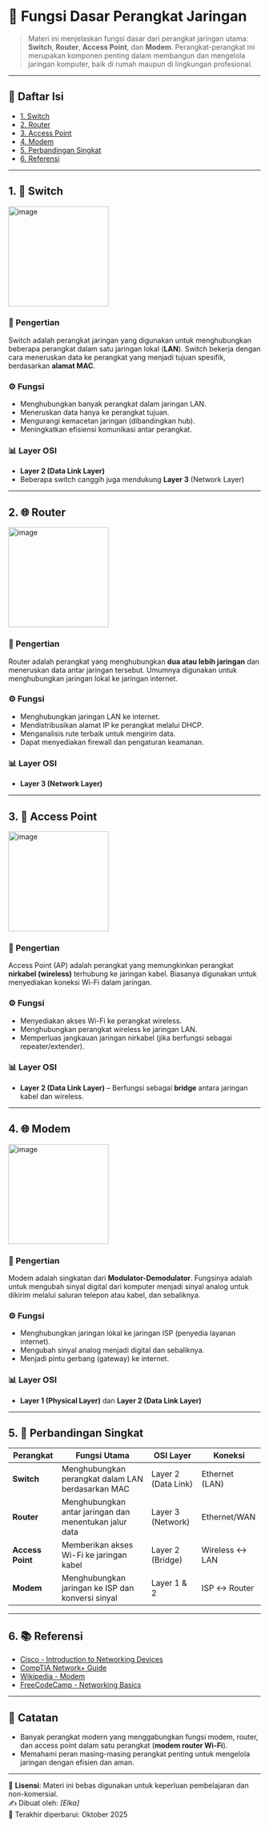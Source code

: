 # 📡 Fungsi Dasar Perangkat Jaringan

> Materi ini menjelaskan fungsi dasar dari perangkat jaringan utama: **Switch**, **Router**, **Access Point**, dan **Modem**. Perangkat-perangkat ini merupakan komponen penting dalam membangun dan mengelola jaringan komputer, baik di rumah maupun di lingkungan profesional.

---

## 📘 Daftar Isi

- [1. Switch](#1-switch)
- [2. Router](#2-router)
- [3. Access Point](#3-access-point)
- [4. Modem](#4-modem)
- [5. Perbandingan Singkat](#5-perbandingan-singkat)
- [6. Referensi](#6-referensi)

---

## 1. 🔀 Switch

<img width="200" height="200" alt="image" src="https://github.com/user-attachments/assets/527f3e2c-8b74-463a-a5f1-3652c95db7e2" />

### 📌 Pengertian
Switch adalah perangkat jaringan yang digunakan untuk menghubungkan beberapa perangkat dalam satu jaringan lokal (**LAN**). Switch bekerja dengan cara meneruskan data ke perangkat yang menjadi tujuan spesifik, berdasarkan **alamat MAC**.

### ⚙️ Fungsi
- Menghubungkan banyak perangkat dalam jaringan LAN.
- Meneruskan data hanya ke perangkat tujuan.
- Mengurangi kemacetan jaringan (dibandingkan hub).
- Meningkatkan efisiensi komunikasi antar perangkat.

### 📊 Layer OSI
- **Layer 2 (Data Link Layer)**
- Beberapa switch canggih juga mendukung **Layer 3** (Network Layer)

---

## 2. 🌐 Router

<img width="200" height="200" alt="image" src="https://github.com/user-attachments/assets/c9cb3d70-2d28-42c1-ac5d-79611050db04" />

### 📌 Pengertian
Router adalah perangkat yang menghubungkan **dua atau lebih jaringan** dan meneruskan data antar jaringan tersebut. Umumnya digunakan untuk menghubungkan jaringan lokal ke jaringan internet.

### ⚙️ Fungsi
- Menghubungkan jaringan LAN ke internet.
- Mendistribusikan alamat IP ke perangkat melalui DHCP.
- Menganalisis rute terbaik untuk mengirim data.
- Dapat menyediakan firewall dan pengaturan keamanan.

### 📊 Layer OSI
- **Layer 3 (Network Layer)**

---

## 3. 📶 Access Point

<img width="200" height="200" alt="image" src="https://github.com/user-attachments/assets/5b1a7dd0-db63-4653-b16e-c35e50333006" />

### 📌 Pengertian
Access Point (AP) adalah perangkat yang memungkinkan perangkat **nirkabel (wireless)** terhubung ke jaringan kabel. Biasanya digunakan untuk menyediakan koneksi Wi-Fi dalam jaringan.

### ⚙️ Fungsi
- Menyediakan akses Wi-Fi ke perangkat wireless.
- Menghubungkan perangkat wireless ke jaringan LAN.
- Memperluas jangkauan jaringan nirkabel (jika berfungsi sebagai repeater/extender).

### 📊 Layer OSI
- **Layer 2 (Data Link Layer)** – Berfungsi sebagai **bridge** antara jaringan kabel dan wireless.

---

## 4. 🌐 Modem

<img width="200" height="200" alt="image" src="https://github.com/user-attachments/assets/a36f2b9a-5fbf-42e0-ba63-be2a8ce0aed8" />

### 📌 Pengertian
Modem adalah singkatan dari **Modulator-Demodulator**. Fungsinya adalah untuk mengubah sinyal digital dari komputer menjadi sinyal analog untuk dikirim melalui saluran telepon atau kabel, dan sebaliknya.

### ⚙️ Fungsi
- Menghubungkan jaringan lokal ke jaringan ISP (penyedia layanan internet).
- Mengubah sinyal analog menjadi digital dan sebaliknya.
- Menjadi pintu gerbang (gateway) ke internet.

### 📊 Layer OSI
- **Layer 1 (Physical Layer)** dan **Layer 2 (Data Link Layer)**

---

## 5. 🔁 Perbandingan Singkat

| Perangkat      | Fungsi Utama                                             | OSI Layer             | Koneksi               |
|----------------|-----------------------------------------------------------|------------------------|------------------------|
| **Switch**      | Menghubungkan perangkat dalam LAN berdasarkan MAC         | Layer 2 (Data Link)    | Ethernet (LAN)         |
| **Router**      | Menghubungkan antar jaringan dan menentukan jalur data    | Layer 3 (Network)      | Ethernet/WAN           |
| **Access Point**| Memberikan akses Wi-Fi ke jaringan kabel                  | Layer 2 (Bridge)       | Wireless ↔ LAN         |
| **Modem**       | Menghubungkan jaringan ke ISP dan konversi sinyal         | Layer 1 & 2            | ISP ↔ Router           |

---

## 6. 📚 Referensi

- [Cisco - Introduction to Networking Devices](https://www.cisco.com/)
- [CompTIA Network+ Guide](https://www.comptia.org/)
- [Wikipedia - Modem](https://id.wikipedia.org/wiki/Modem)
- [FreeCodeCamp - Networking Basics](https://www.freecodecamp.org/news/computer-networking-basics/)

---

## 🧠 Catatan

- Banyak perangkat modern yang menggabungkan fungsi modem, router, dan access point dalam satu perangkat (**modem router Wi-Fi**).
- Memahami peran masing-masing perangkat penting untuk mengelola jaringan dengan efisien dan aman.

---

📄 **Lisensi**: Materi ini bebas digunakan untuk keperluan pembelajaran dan non-komersial.  
✍️ Dibuat oleh: _[Elka]_  
📅 Terakhir diperbarui: Oktober 2025
